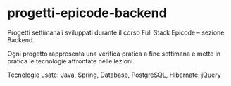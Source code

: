 # progetti-epicode-backend

Progetti settimanali sviluppati durante il corso Full Stack Epicode – sezione Backend.

Ogni progetto rappresenta una verifica pratica a fine settimana e mette in pratica le tecnologie affrontate nelle lezioni.

Tecnologie usate: Java, Spring, Database, PostgreSQL, Hibernate, jQuery
